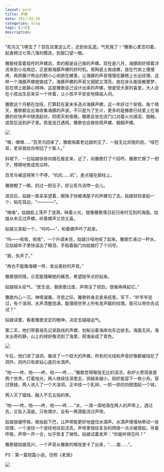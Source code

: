 ```yaml
---
layout: post
title: 声螺
date: 2017-02-26
categories: blog
tags: [小说]
description: 
---
```


”死鸟又飞哪去了？现在店里这么忙，还到处乱逛。气死我了！“雅歌心里念叨着，起身跨过七零八落的模具，到窗口望一眼。

雅歌经营着祖传的声螺店，卖的都是自己做的声螺。现在是八月，海豚刚好顺着洋流来到小岛南边，正是做海豚声螺的好时机。用陶瓷土做成螺，放在竹炭上慢慢烤，再把藤汁熬出的糕小心地嵌在螺里，让海豚的声音慢慢在藤糕上长出纹理，这样一个海豚声螺就做成了。海豚声螺的声音又细腻又清亮，放在床头能驱散噩梦，挂在颈上能静心明神。这是雅歌自己设计出来的声螺，很是受大家的喜爱。大人会在小孩出生前来买一个伴着，让小孩平平安安地降临人间。

雅歌这个月都在加班，打算赶在夏末多造点海豚声螺，这一年好过个安稳。每个晴天，雅歌都会出海收集海豚的声波，不只是为了生计，更多的是雅歌已经爱上在海豚的欢快声中随浪起伏。阴雨天和夜晚，雅歌会坐在店门口对着火光揉泥、施釉，成型后送到炉子里。若是连日遇雨，雅歌也会做些雨声螺、蝈蝈声螺。

![](https://dimg01.c-ctrip.com/images/tg/265/072/649/715a0f3d3f7e4912afb1a3db2089c73f_R_1024_10000_Q90.jpg)

“喱，喱喱……”百灵鸟回来了，雅歌隔着老远就听见了，一股无比欢脱的劲，“哑巴哥，老哥我给你带回了个客人。”

斜坡下，一位姑娘徐徐向矮石屋走来，近了，向雅歌打了个招呼。雅歌忙擦了一把汗，楞楞地笑成苦瓜样。

百灵鸟被逗得笑个不停，“叽叽……叽”，差点撞在廊柱上。

雅歌瞪了一眼，扔过一把豆子，好让死鸟消停一会儿。

进店后，姑娘一直呆呆望着，眼珠子快被满屋子的声螺勾了去。姑娘轻轻拿起一个，贴在耳边，“————”。

“咯咯”，姑娘脸上荡开了涟漪，映着火光，就像雅歌落日前归来时见到的海面。姑娘从未见过声螺，听着螺声又惊又喜。

姑娘又拿起一个，“呜呜~~”，和着螺声吟了起来。

“呜——咳咳，咳咳”，一个升调未完，姑娘沙哑地咳了起来。雅歌忙递过一杯水，见姑娘牟子里快溢出了眼泪，手贴着脑门向姑娘打了个问号。

“我，失声了。”

“再也不能像海螺一样，发出美妙的声音。”

雅歌很同情，示意能理解她的痛苦，希望她早点好起来。

姑娘摇头叹气，“医生说，我练歌过度，声带没了韧劲，很难再唤起它。”

雅歌内心一沉，神情凝重。寻思之际，雅歌转身去拿来纸笔，写下，“听爷爷说过，有个溶洞，水声清脆饱满，能理顺世界上所有发声膜的纹理。我可以带你去试试？”

姑娘读罢，看着雅歌坚定的眼神，决定去碰碰运气。

第二天，他们带着祖先记录路线的声螺，划船沿着海岸向东边驶去。海面无风，海水出奇的静，山上的绿好像流到了海里，把海染成了青色。

![](https://timgsa.baidu.com/timg?image&quality=80&size=b10000_10000&sec=1491193563&di=09210d9c4449e1ddb1c14f020ab6ae9d&src=http://www.bz55.com/uploads/allimg/150114/139-1501140Z357.jpg)

午后，他们进了溶洞，像进了一个硕大的声螺。所有的光线和声音好像都被挡在了洞外，洞内只有直钻心底的水滴声。

“地——咚，地——咚，地——咚……”雅歌觉得喉咙无比的湿凉，和炉火旁简直是两个世界。打着烛光，两人继续往深里去，洞越来越小，刚好能容下一枚小舟。穿过狭缝，两人进入了一个大溶洞，正中挂一个乳钟，一拱一拱的四壁围起一个钵。

两人灭了蜡烛，融入不见五指的黑。

“地——咚，地——咚，地——咚……”水，一滴一滴地落在两人的声带上，透过去，又坠入深底。只有偶尔，会有一两滴能流过声带。

姑娘放缓呼吸，微抬起下巴，让声带能更好地盛住水滴声。水滴声慢慢地牵动一些纹理，一个波纹一个波纹地往前流去，声带里错综复杂的网络一点点被撑起。伴着呼吸，声带一开一合，似乎恢复了弹性。姑娘试着发声：“你能听得见吗？”

雅歌替姑娘高兴，一个声音从雅歌的喉咙里卡了出来，“……能……”。

PS：第一篇短篇小说，仿照《老唐》

![](http://img.pconline.com.cn/images/upload/upc/tx/photoblog/1111/01/c4/9475759_9475759_1320146891703_mthumb.jpg)

